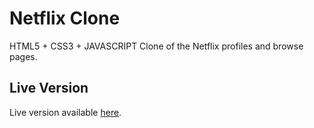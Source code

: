 # Netflix Clone
HTML5 + CSS3 + JAVASCRIPT Clone of the Netflix profiles and browse pages.

## Live Version
Live version available [here](https://justy116.github.io/htmlcss-netflix-1/).
